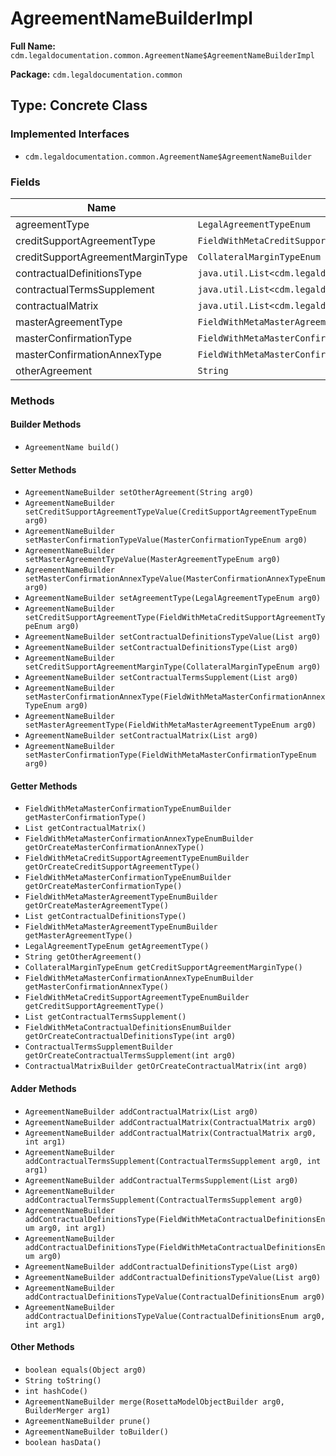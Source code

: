 # AgreementNameBuilderImpl

**Full Name:** `cdm.legaldocumentation.common.AgreementName$AgreementNameBuilderImpl`

**Package:** `cdm.legaldocumentation.common`

## Type: Concrete Class

### Implemented Interfaces

- `cdm.legaldocumentation.common.AgreementName$AgreementNameBuilder`

### Fields

| Name | Type | Description |
|------|------|-------------|
| agreementType | `LegalAgreementTypeEnum` |  |
| creditSupportAgreementType | `FieldWithMetaCreditSupportAgreementTypeEnumBuilder` |  |
| creditSupportAgreementMarginType | `CollateralMarginTypeEnum` |  |
| contractualDefinitionsType | `java.util.List<cdm.legaldocumentation.common.metafields.FieldWithMetaContractualDefinitionsEnum$FieldWithMetaContractualDefinitionsEnumBuilder>` |  |
| contractualTermsSupplement | `java.util.List<cdm.legaldocumentation.common.ContractualTermsSupplement$ContractualTermsSupplementBuilder>` |  |
| contractualMatrix | `java.util.List<cdm.legaldocumentation.common.ContractualMatrix$ContractualMatrixBuilder>` |  |
| masterAgreementType | `FieldWithMetaMasterAgreementTypeEnumBuilder` |  |
| masterConfirmationType | `FieldWithMetaMasterConfirmationTypeEnumBuilder` |  |
| masterConfirmationAnnexType | `FieldWithMetaMasterConfirmationAnnexTypeEnumBuilder` |  |
| otherAgreement | `String` |  |

### Methods

#### Builder Methods

- `AgreementName build()`

#### Setter Methods

- `AgreementNameBuilder setOtherAgreement(String arg0)`
- `AgreementNameBuilder setCreditSupportAgreementTypeValue(CreditSupportAgreementTypeEnum arg0)`
- `AgreementNameBuilder setMasterConfirmationTypeValue(MasterConfirmationTypeEnum arg0)`
- `AgreementNameBuilder setMasterAgreementTypeValue(MasterAgreementTypeEnum arg0)`
- `AgreementNameBuilder setMasterConfirmationAnnexTypeValue(MasterConfirmationAnnexTypeEnum arg0)`
- `AgreementNameBuilder setAgreementType(LegalAgreementTypeEnum arg0)`
- `AgreementNameBuilder setCreditSupportAgreementType(FieldWithMetaCreditSupportAgreementTypeEnum arg0)`
- `AgreementNameBuilder setContractualDefinitionsTypeValue(List arg0)`
- `AgreementNameBuilder setContractualDefinitionsType(List arg0)`
- `AgreementNameBuilder setCreditSupportAgreementMarginType(CollateralMarginTypeEnum arg0)`
- `AgreementNameBuilder setContractualTermsSupplement(List arg0)`
- `AgreementNameBuilder setMasterConfirmationAnnexType(FieldWithMetaMasterConfirmationAnnexTypeEnum arg0)`
- `AgreementNameBuilder setMasterAgreementType(FieldWithMetaMasterAgreementTypeEnum arg0)`
- `AgreementNameBuilder setContractualMatrix(List arg0)`
- `AgreementNameBuilder setMasterConfirmationType(FieldWithMetaMasterConfirmationTypeEnum arg0)`

#### Getter Methods

- `FieldWithMetaMasterConfirmationTypeEnumBuilder getMasterConfirmationType()`
- `List getContractualMatrix()`
- `FieldWithMetaMasterConfirmationAnnexTypeEnumBuilder getOrCreateMasterConfirmationAnnexType()`
- `FieldWithMetaCreditSupportAgreementTypeEnumBuilder getOrCreateCreditSupportAgreementType()`
- `FieldWithMetaMasterConfirmationTypeEnumBuilder getOrCreateMasterConfirmationType()`
- `FieldWithMetaMasterAgreementTypeEnumBuilder getOrCreateMasterAgreementType()`
- `List getContractualDefinitionsType()`
- `FieldWithMetaMasterAgreementTypeEnumBuilder getMasterAgreementType()`
- `LegalAgreementTypeEnum getAgreementType()`
- `String getOtherAgreement()`
- `CollateralMarginTypeEnum getCreditSupportAgreementMarginType()`
- `FieldWithMetaMasterConfirmationAnnexTypeEnumBuilder getMasterConfirmationAnnexType()`
- `FieldWithMetaCreditSupportAgreementTypeEnumBuilder getCreditSupportAgreementType()`
- `List getContractualTermsSupplement()`
- `FieldWithMetaContractualDefinitionsEnumBuilder getOrCreateContractualDefinitionsType(int arg0)`
- `ContractualTermsSupplementBuilder getOrCreateContractualTermsSupplement(int arg0)`
- `ContractualMatrixBuilder getOrCreateContractualMatrix(int arg0)`

#### Adder Methods

- `AgreementNameBuilder addContractualMatrix(List arg0)`
- `AgreementNameBuilder addContractualMatrix(ContractualMatrix arg0)`
- `AgreementNameBuilder addContractualMatrix(ContractualMatrix arg0, int arg1)`
- `AgreementNameBuilder addContractualTermsSupplement(ContractualTermsSupplement arg0, int arg1)`
- `AgreementNameBuilder addContractualTermsSupplement(List arg0)`
- `AgreementNameBuilder addContractualTermsSupplement(ContractualTermsSupplement arg0)`
- `AgreementNameBuilder addContractualDefinitionsType(FieldWithMetaContractualDefinitionsEnum arg0, int arg1)`
- `AgreementNameBuilder addContractualDefinitionsType(FieldWithMetaContractualDefinitionsEnum arg0)`
- `AgreementNameBuilder addContractualDefinitionsType(List arg0)`
- `AgreementNameBuilder addContractualDefinitionsTypeValue(List arg0)`
- `AgreementNameBuilder addContractualDefinitionsTypeValue(ContractualDefinitionsEnum arg0)`
- `AgreementNameBuilder addContractualDefinitionsTypeValue(ContractualDefinitionsEnum arg0, int arg1)`

#### Other Methods

- `boolean equals(Object arg0)`
- `String toString()`
- `int hashCode()`
- `AgreementNameBuilder merge(RosettaModelObjectBuilder arg0, BuilderMerger arg1)`
- `AgreementNameBuilder prune()`
- `AgreementNameBuilder toBuilder()`
- `boolean hasData()`


